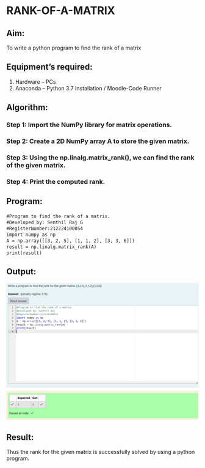 # RANK-OF-A-MATRIX
## Aim:
To write a python program to find the rank of a matrix
## Equipment’s required:
1. 	Hardware – PCs
2. 	Anaconda – Python 3.7 Installation / Moodle-Code Runner
## Algorithm:
### Step 1: Import the NumPy library for matrix operations.
### Step 2: Create a 2D NumPy array A to store the given matrix.
### Step 3: Using the np.linalg.matrix_rank(), we can find the rank of the given matrix.
### Step 4: Print the computed rank.
## Program:
```
#Program to find the rank of a matrix.
#Developed by: Senthil Raj G
#RegisterNumber:212224100054
import numpy as np
A = np.array([[3, 2, 5], [1, 1, 2], [3, 3, 6]])
result = np.linalg.matrix_rank(A)
print(result)
```
## Output:
![alt text](image.png)
## Result:
Thus the rank for the given matrix is successfully solved by  using a python program.

